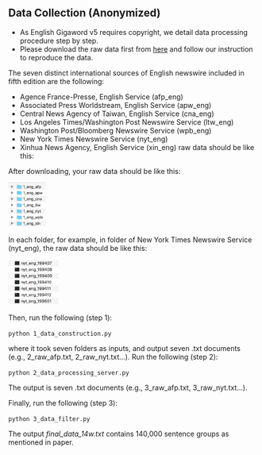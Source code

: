 ## Data Collection (Anonymized)

- As English Gigaword v5 requires copyright, we detail data processing procedure step by step. 
- Please download the raw data first from [here](https://catalog.ldc.upenn.edu/LDC2011T07) and follow our instruction to reproduce the data.

The seven distinct international sources of English newswire included in fifth edition are the following:

- Agence France-Presse, English Service (afp_eng)
- Associated Press Worldstream, English Service (apw_eng)
- Central News Agency of Taiwan, English Service (cna_eng)
- Los Angeles Times/Washington Post Newswire Service (ltw_eng)
- Washington Post/Bloomberg Newswire Service (wpb_eng)
- New York Times Newswire Service (nyt_eng)
- Xinhua News Agency, English Service (xin_eng) raw data should be like this:

After downloading, your raw data should be like this:

<img src="https://github.com/code4ai/data/blob/master/raw_data_folder.png" width="15%" height="15%">

In each folder, for example, in folder of New York Times Newswire Service (nyt_eng), the raw data should be like this:

<img src="https://github.com/code4ai/data/blob/master/nyt_raw_data.png" width="20%" height="20%">

Then, run the following (step 1):

`python 1_data_construction.py`

where it took seven folders as inputs, and output seven .txt documents (e.g., 2_raw_afp.txt, 2_raw_nyt.txt...).
Run the following (step 2):

`python 2_data_processing_server.py`

The output is seven .txt documents (e.g., 3_raw_afp.txt, 3_raw_nyt.txt...).

Finally, run the following (step 3):

`python 3_data_filter.py`

The output *final_data_14w.txt* contains 140,000 sentence groups as mentioned in paper. 
